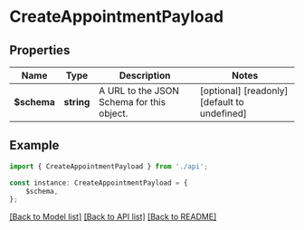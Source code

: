 # CreateAppointmentPayload


## Properties

Name | Type | Description | Notes
------------ | ------------- | ------------- | -------------
**$schema** | **string** | A URL to the JSON Schema for this object. | [optional] [readonly] [default to undefined]

## Example

```typescript
import { CreateAppointmentPayload } from './api';

const instance: CreateAppointmentPayload = {
    $schema,
};
```

[[Back to Model list]](../README.md#documentation-for-models) [[Back to API list]](../README.md#documentation-for-api-endpoints) [[Back to README]](../README.md)
